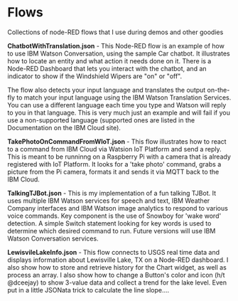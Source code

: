 # Flows
Collections of node-RED flows that I use during demos and other goodies
<p>
<b>ChatbotWithTranslation.json</b> - This Node-RED flow is an example of how to use IBM Watson Conversation, using the sample Car chatbot. It illustrates how to locate an entity and what action it needs done on it. There is a Node-RED Dashboard that lets you interact with the chatbot, and an indicator to show if the Windshield Wipers are "on" or "off". 
</p>
<p>
The flow also detects your input language and translates the output on-the-fly to match your input language using the IBM Watson Translation Services. You can use a different language each time you type and Watson will reply to you in that language. This is very much just an example and will fail if you use a non-supported language (supported ones are listed in the Documentation on the IBM Cloud site).
</p>
<p> 
<b>TakePhotoOnCommandFromWIoT.json</b> - This flow illustrates how to react to a command from IBM Cloud via Watsion IoT Platform and send a reply. This is meant to be runninng on a Raspberry Pi with a camera that is already registered with IoT Platform. It looks for a 'take photo' command, grabs a picture from the Pi camera, formats it and sends it via MQTT back to the IBM Cloud. 
</p>
<p>
<b>TalkingTJBot.json</b> - This is my implementation of a fun talking TJBot. It uses multiple IBM Watson services for speech and text, IBM Weather Company interfaces and IBM Watson image analytics to respond to various voice commands. Key component is the use of Snowboy for 'wake word' detection. A simple Switch statement looking for key words is used to determine which desired command to run. Future versions will use IBM Watson Conversation services. 
</p>
<p>
  <b>LewisvileLakeInfo.json</b> - This flow connects to USGS real time data and displays information about Lewisville Lake, TX on a Node-RED dashboard. I also show how to store and retrieve history for the Chart widget, as well as process an array. I also show how to change a Button's color and icon (h/t @dceejay) to show 3-value data and collect a trend for the lake level. Even put in a little JSONata trick to calculate the line slope.... 
  </p>
  
